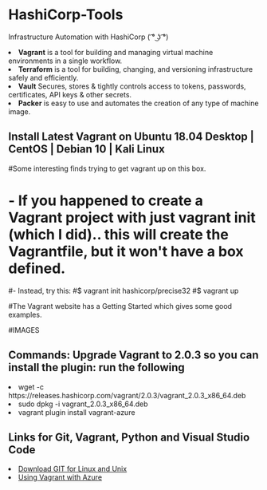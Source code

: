 # HashiCorp-Tools
Infrastructure Automation with HashiCorp  ( ͡° ͜ʖ ͡°)
<li><b>Vagrant</b> is a tool for building and managing virtual machine environments in a single workflow.</li>
  <li><b>Terraform</b> is a tool for building, changing, and versioning infrastructure safely and efficiently.</li>
<li><b>Vault</b> Secures, stores & tightly controls access to tokens, passwords, certificates, API keys & other secrets.</li>
<li><b>Packer</b> is easy to use and automates the creation of any type of machine image.</li>

## Install Latest Vagrant on Ubuntu 18.04 Desktop | CentOS | Debian 10 | Kali Linux

#Some interesting finds trying to get vagrant up on this box.
# - If you happened to create a Vagrant project with just vagrant init (which I did).. this will create the Vagrantfile, but it won't have a box defined.
#- Instead, try this:
#$ vagrant init hashicorp/precise32
#$ vagrant up

#The Vagrant website has a Getting Started which gives some good examples.

#IMAGES

<!---
https://computingforgeeks.com/install-latest-vagrant-on-ubuntu-18-04-debian-9-kali-linux/
--->

## Commands: Upgrade Vagrant to 2.0.3 so you can install the plugin: run the following
<li><a>wget -c https://releases.hashicorp.com/vagrant/2.0.3/vagrant_2.0.3_x86_64.deb</a></li>
<li>sudo dpkg -i vagrant_2.0.3_x86_64.deb</li>
<li>vagrant plugin install vagrant-azure</li>

<!---Install Vagrant Azure Plugin & --->

## Links for Git, Vagrant, Python and Visual Studio Code
<li><a href="https://git-scm.com/download/linux"</a>Download GIT for Linux and Unix</li>
<li><a href="https://blog.scottlowe.org/2017/12/11/using-vagrant-with-azure/"</a>Using Vagrant with Azure</li>
